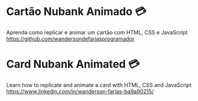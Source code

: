 # Cartão Nubank Animado 💳
Aprenda como replicar e animar um cartão com HTML, CSS e JavaScript
<br>
https://github.com/wandersondefariasprogramador
<br>
# Card Nubank Animated 💳
Learn how to replicate and animate a card with HTML, CSS and JavaScript
<br>
https://www.linkedin.com/in/wanderson-farias-ba9a90215/
